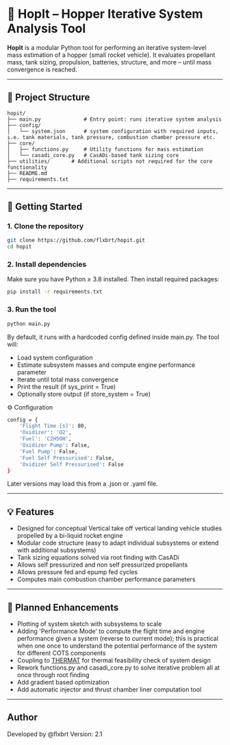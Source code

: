 # 🚀 HopIt – Hopper Iterative System Analysis Tool

**HopIt** is a modular Python tool for performing an iterative system-level mass estimation of a hopper (small rocket vehicle). It evaluates propellant mass, tank sizing, propulsion, batteries, structure, and more – until mass convergence is reached.

---

## 📁 Project Structure
```plaintext
hopit/
├── main.py              # Entry point: runs iterative system analysis
├── config/
│   └── system.json      # system configuration with required inputs, i.e. tank materials, tank pressure, combustion chamber pressure etc.
├── core/              
│   ├── functions.py	 # Utility functions for mass estimation
│   └── casadi_core.py	 # CasADi-based tank sizing core
├── utilities/		 # Additional scripts not required for the core functionality
├── README.md
├── requirements.txt	
```
---

## 🛫 Getting Started

### 1. Clone the repository

```bash
git clone https://github.com/flxbrt/hopit.git
cd hopit
```
### 2. Install dependencies
Make sure you have Python ≥ 3.8 installed. Then install required packages:

```bash
pip install -r requirements.txt
```
### 3. Run the tool
```bash
python main.py
```

By default, it runs with a hardcoded config defined inside main.py. The tool will:
- Load system configuration
- Estimate subsystem masses and compute engine performance parameter
- Iterate until total mass convergence
- Print the result (if sys_print = True)
- Optionally store output (if store_system = True)


⚙️ Configuration
```bash
config = {
    'Flight Time [s]': 80,
    'Oxidizer': 'O2',
    'Fuel': 'C2H5OH',
    'Oxidizer Pump': False,
    'Fuel Pump': False,
    'Fuel Self Pressurised': False,
    'Oxidizer Self Pressurised': False
}
```
Later versions may load this from a .json or .yaml file.

---

## 💡 Features
- Designed for conceptual Vertical take off vertical landing vehicle studies propelled by a bi-liquid rocket engine
- Modular code structure (easy to adapt individual subsystems or extend with additional subsystems)
- Tank sizing equations solved via root finding with CasADi
- Allows self pressurized and non self pressurized propellants
- Allows pressure fed and epump fed cycles
- Computes main combustion chamber performance parameters

---

## 🚀 Planned Enhancements
- Plotting of system sketch with subsystems to scale
- Adding 'Performance Mode' to compute the flight time and engine performance given a system (reverse to current mode); this is practical when one once to understand the potential performance of the system for different COTS components
- Coupling to [THERMAT](https://github.com/flxbrt/THERMAT) for thermal feasibility check of system design
- Rework functions.py and casadi_core.py to solve iterative problem all at once through root finding
- Add gradient based optimization
- Add automatic injector and thrust chamber liner computation tool

---

## Author
Developed by @flxbrt
Version: 2.1
